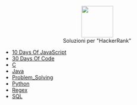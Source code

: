<p align="center">
    <a href="https://www.hackerrank.com/Cinghiamenisco">
        <img height=85 src="https://d3keuzeb2crhkn.cloudfront.net/hackerrank/assets/styleguide/logo_wordmark-f5c5eb61ab0a154c3ed9eda24d0b9e31.svg">
    </a>
    <br>Soluzioni per "HackerRank"
</p>

* [10 Days Of JavaScript](https://github.com/Cinghiamenisco/HackerRank_Solutions/tree/master/10%20Days%20of%20Javascript)
* [30 Days Of Code](https://github.com/Cinghiamenisco/HackerRank_Solutions/tree/master/30%20Days%20Of%20Code)
* [C](https://github.com/Cinghiamenisco/HackerRank_Solutions/tree/master/C)
* [Java](https://github.com/Cinghiamenisco/HackerRank_Solutions/tree/master/Java)
* [Problem_Solving](https://github.com/Cinghiamenisco/HackerRank_Solutions/tree/master/Problem%20Solving)
* [Python](https://github.com/Cinghiamenisco/HackerRank_Solutions/tree/master/Python/01%20-%20Introduction)
* [Regex](https://github.com/Cinghiamenisco/HackerRank_Solutions/tree/master/Regex)
* [SQL](https://github.com/Cinghiamenisco/HackerRank_Solutions/tree/master/SQL)
